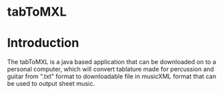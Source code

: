 # tabToMXL

# Introduction
The tabToMXL is a java based application that can be downloaded on to a personal computer, which will convert tablature made for percussion and guitar from “.txt” format to  downloadable file in musicXML format that can be used to output sheet music.
